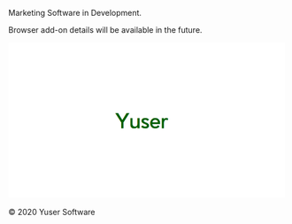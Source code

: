  <html>
  <p> Marketing Software in Development. </p>
<p> Browser add-on details will be available in the future. </p>
<img src="Yuserlogo.png" alt="Yuser logo" style="width:500px;">
<p> © 2020 Yuser Software </p>
</html>
